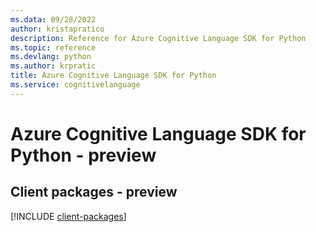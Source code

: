```yaml
---
ms.data: 09/28/2022
author: kristapratico
description: Reference for Azure Cognitive Language SDK for Python
ms.topic: reference
ms.devlang: python
ms.author: krpratic
title: Azure Cognitive Language SDK for Python
ms.service: cognitivelanguage
---
```

# Azure Cognitive Language SDK for Python - preview

## Client packages - preview
[!INCLUDE [client-packages](cognitive-language-client-index.md)]